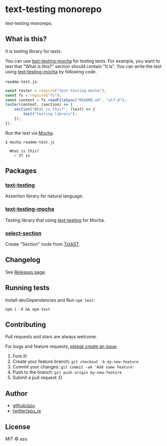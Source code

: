# text-testing monorepo

text-testing monorepo.

## What is this?

It is testing library for texts.

You can use [text-testing-mocha](./packages/text-testing-mocha) for testing texts.
For example, you want to test that "What is this?" section should contain "It is".
You can write the test using [text-testing-mocha](./packages/text-testing-mocha) by following code.


`readme-test.js`:
```js
const tester = require("text-testing-mocha");
const fs = require("fs");
const content = fs.readFileSync("README.md", "utf-8");
tester(content, (section) => {
    section("What is this?", (test) => {
        test("testing library");
    });
});
```

Run the test via [Mocha](http://mochajs.org/ "Mocha").

```
$ mocha readme-test.js

  What is this?
    ✓ It is
```

## Packages

### [text-testing](./packages/text-testing)

Assertion library for natural language.

### [text-testing-mocha](./packages/text-testing-mocha)

Testing library that using [text-testing](./packages/text-testing) for Mocha.

### [select-section](./packages/select-section)

Create "Section" node from [TxtAST](https://github.com/textlint/textlint/blob/master/docs/txtnode.md "TxtAST").

## Changelog

See [Releases page](https://github.com/azu/text-testing-mocha/releases).

## Running tests

Install devDependencies and Run `npm test`:

    npm i -d && npm test

## Contributing

Pull requests and stars are always welcome.

For bugs and feature requests, [please create an issue](https://github.com/azu/text-testing-mocha/issues).

1. Fork it!
2. Create your feature branch: `git checkout -b my-new-feature`
3. Commit your changes: `git commit -am 'Add some feature'`
4. Push to the branch: `git push origin my-new-feature`
5. Submit a pull request :D

## Author

- [github/azu](https://github.com/azu)
- [twitter/azu_re](https://twitter.com/azu_re)

## License

MIT © azu
